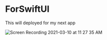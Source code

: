# ForSwiftUI



This will deployed for my next app

![Screen Recording 2021-03-10 at 11 27 35 AM](https://user-images.githubusercontent.com/63318597/110806686-4b76bf00-8250-11eb-9585-aeba556d975f.gif)
